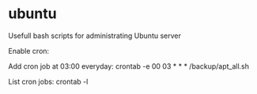# ubuntu

Usefull bash scripts for administrating Ubuntu server

Enable cron:

Add cron job at 03:00 everyday:
crontab -e 
00 03 * * * /backup/apt_all.sh

List cron jobs: crontab -l


